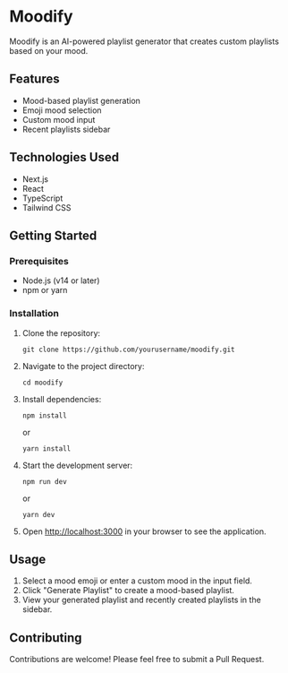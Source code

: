 # Moodify

Moodify is an AI-powered playlist generator that creates custom playlists based on your mood.

## Features

- Mood-based playlist generation
- Emoji mood selection
- Custom mood input
- Recent playlists sidebar

## Technologies Used

- Next.js
- React
- TypeScript
- Tailwind CSS

## Getting Started

### Prerequisites

- Node.js (v14 or later)
- npm or yarn

### Installation

1. Clone the repository:
   ```
   git clone https://github.com/yourusername/moodify.git
   ```

2. Navigate to the project directory:
   ```
   cd moodify
   ```

3. Install dependencies:
   ```
   npm install
   ```
   or
   ```
   yarn install
   ```

4. Start the development server:
   ```
   npm run dev
   ```
   or
   ```
   yarn dev
   ```

5. Open [http://localhost:3000](http://localhost:3000) in your browser to see the application.

## Usage

1. Select a mood emoji or enter a custom mood in the input field.
2. Click "Generate Playlist" to create a mood-based playlist.
3. View your generated playlist and recently created playlists in the sidebar.

## Contributing

Contributions are welcome! Please feel free to submit a Pull Request.
